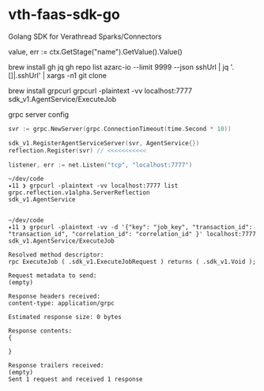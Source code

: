 # vth-faas-sdk-go
Golang SDK for Verathread Sparks/Connectors

value, err := ctx.GetStage("name").GetValue().Value() 

brew install gh jq
gh repo list azarc-io --limit 9999 --json sshUrl | jq '.[]|.sshUrl' | xargs -n1 git clone

brew install grpcurl
grpcurl -plaintext -vv localhost:7777 sdk_v1.AgentService/ExecuteJob

grpc server config 
```go
svr := grpc.NewServer(grpc.ConnectionTimeout(time.Second * 10))

sdk_v1.RegisterAgentServiceServer(svr, AgentService{})
reflection.Register(svr) // <<<<<<<<<<<

listener, err := net.Listen("tcp", "localhost:7777")
```

```shell
~/dev/code 
✦11 ❯ grpcurl -plaintext -vv localhost:7777 list                          
grpc.reflection.v1alpha.ServerReflection
sdk_v1.AgentService


~/dev/code
✦11 ❯ grpcurl -plaintext -vv -d '{"key": "job_key", "transaction_id": "transaction_id", "correlation_id": "correlation_id" }' localhost:7777 sdk_v1.AgentService/ExecuteJob

Resolved method descriptor:
rpc ExecuteJob ( .sdk_v1.ExecuteJobRequest ) returns ( .sdk_v1.Void );

Request metadata to send:
(empty)

Response headers received:
content-type: application/grpc

Estimated response size: 0 bytes

Response contents:
{
  
}

Response trailers received:
(empty)
Sent 1 request and received 1 response
```